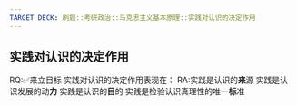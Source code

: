 ```yaml
---
TARGET DECK: 刷题::考研政治::马克思主义基本原理::实践对认识的决定作用
---
```

## 实践对认识的决定作用
RQ:✅来立目标
实践对认识的决定作用表现在：
RA:实践是认识的**来**源
实践是认识发展的动**力**
实践是认识的**目**的
实践是检验认识真理性的唯一**标**准
